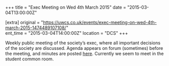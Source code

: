 +++
title = "Exec Meeting on Wed 4th March 2015"
date = "2015-03-04T13:00:00Z"

[extra]
original = "https://uwcs.co.uk/events/exec-meeting-on-wed-4th-march-2015-1474489107108/"    
ent_time = "2015-03-04T14:00:00Z"
location = "DCS"
+++

Weekly public meeting of the society’s exec, where all important decisions of the society are discussed. Agenda appears on forum (sometimes) before the meeting, and minutes are posted [here](https://uwcs.co.uk/minutes/). Currently we seem to meet in the student common room.

